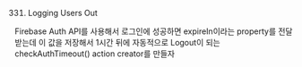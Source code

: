 331. Logging Users Out

Firebase Auth API를 사용해서 로그인에 성공하면 expireIn이라는 property를 전달받는데
이 값을 저장해서 1시간 뒤에 자동적으로 Logout이 되는 checkAuthTimeout() action creator를 만들자

